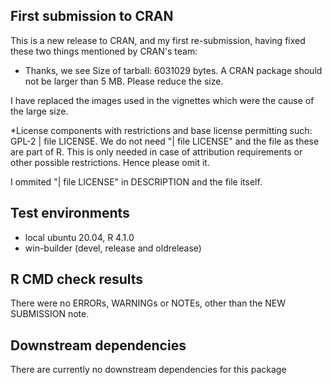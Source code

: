 ## First submission to CRAN

This is a new release to CRAN, and my first re-submission, having fixed these two things mentioned by CRAN's team:

* Thanks, we see Size of tarball: 6031029 bytes. A CRAN package should not be larger than 5 MB. Please reduce the size.

I have replaced the images used in the vignettes which were the cause of the large size.

*License components with restrictions and base license permitting such: GPL-2 | file LICENSE. We do not need "| file LICENSE" and the file as these are part of R. This is only needed in case of attribution requirements or other
possible restrictions. Hence please omit it.

I ommited "| file LICENSE" in DESCRIPTION and the file itself.

## Test environments
* local ubuntu 20.04, R 4.1.0
* win-builder (devel, release and oldrelease)

## R CMD check results
There were no ERRORs, WARNINGs or NOTEs, other than the NEW SUBMISSION note.

## Downstream dependencies
There are currently no downstream dependencies for this package
